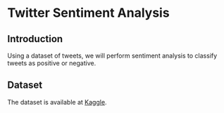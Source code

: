 # Twitter Sentiment Analysis

## Introduction

Using a dataset of tweets, we will perform sentiment analysis to classify tweets as positive or negative.

## Dataset

The dataset is available at [Kaggle](https://www.kaggle.com/kazanova/sentiment140).

